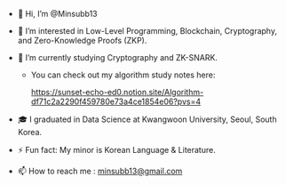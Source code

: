 - 👋 Hi, I’m @Minsubb13
- 👀 I’m interested in Low-Level Programming, Blockchain, Cryptography, and Zero-Knowledge Proofs (ZKP).
- 🌱 I’m currently studying Cryptography and ZK-SNARK.
  
  - You can check out my algorithm study notes here:

    https://sunset-echo-ed0.notion.site/Algorithm-df71c2a2290f459780e73a4ce1854e06?pvs=4
  
- 🎓 I graduated in Data Science at Kwangwoon University, Seoul, South Korea.
- ⚡ Fun fact: My minor is Korean Language & Literature.
- 📫 How to reach me : minsubb13@gmail.com


<!---
Minsubb13/Minsubb13 is a ✨ special ✨ repository because its `README.md` (this file) appears on your GitHub profile.
You can click the Preview link to take a look at your changes.
--->
